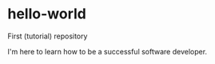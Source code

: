 # hello-world
First (tutorial) repository

I'm here to learn how to be a successful software developer.
